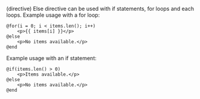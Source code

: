 (directive)
Else directive can be used with if statements, for loops and each loops. Example usage with a for loop:

```textwire
@for(i = 0; i < items.len(); i++)
    <p>{{ items[i] }}</p>
@else
    <p>No items available.</p>
@end
```

Example usage with an if statement:

```textwire
@if(items.len() > 0)
    <p>Items available.</p>
@else
    <p>No items available.</p>
@end